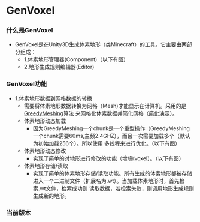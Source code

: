 # GenVoxel

### 什么是GenVoxel
  * GenVoxel是在Unity3D生成体素地形（类Minecraft）的工具。它主要由两部分组成：
    * 1.体素地形管理器(Component)（以下有图）
    * 2.地形生成规则编辑器(Editor)
### GenVoxel功能
  * 1.体素地形数据到网格数据的转换
    * 需要将体素地形数据转换为网格（Mesh)才能显示在计算机。采用的是[GreedyMeshing](https://0fps.net/2012/06/30/meshing-in-a-minecraft-game/)算法
    来网格化体素数据并简化网格（[简化演示](http://www.gedge.ca/dev/2014/08/17/greedy-voxel-meshing)）。
    * 体素地形动态加载
      * 因为GreedyMeshing一个chunk是一个重型操作（GreedyMeshing一个chunk需要60ms,主频2.4GHZ），而且一次需要加载多个（默认为初始加载256个）。所以使用
    多线程来进行优化。（以下有图）
    * 体素地形动态修改
      * 实现了简单的对地形进行修改的功能（增/删voxel）。（以下有图）
    * 体素地形存储/读取
      * 实现了简单的体素地形存储/读取功能。所有生成的体素地形都被存储进入一个二进制文件（扩展名为.wt）。当加载体素地形时，首先检索.wt文件，检索成功则
      读取数据，若检索失败，则调用地形生成规则生成新的地形。
    
### 当前版本
